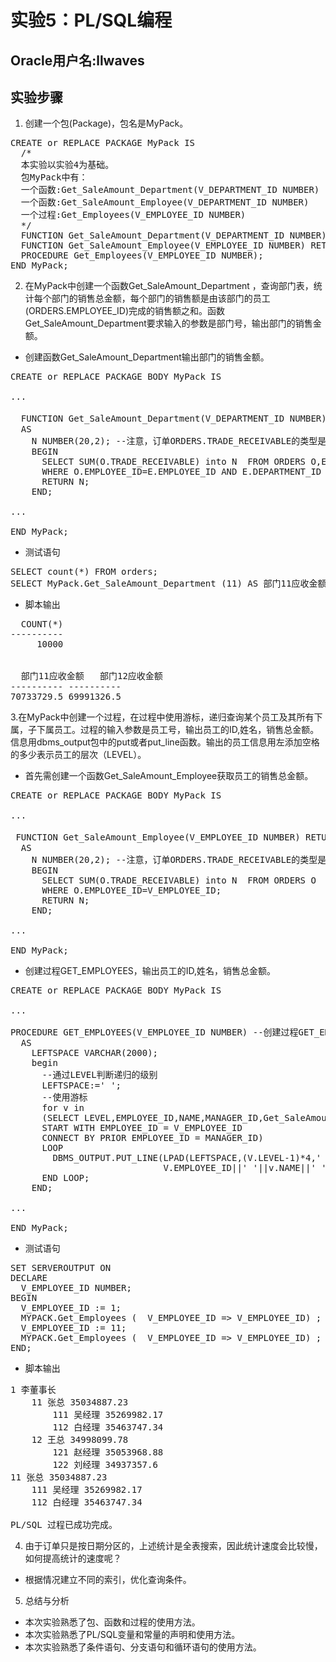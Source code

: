 # 实验5：PL/SQL编程

## Oracle用户名:llwaves

## 实验步骤
1. 创建一个包(Package)，包名是MyPack。
<pre>
CREATE or REPLACE PACKAGE MyPack IS
  /*
  本实验以实验4为基础。
  包MyPack中有：
  一个函数:Get_SaleAmount_Department(V_DEPARTMENT_ID NUMBER)
  一个函数:Get_SaleAmount_Employee(V_DEPARTMENT_ID NUMBER)
  一个过程:Get_Employees(V_EMPLOYEE_ID NUMBER)
  */
  FUNCTION Get_SaleAmount_Department(V_DEPARTMENT_ID NUMBER) RETURN NUMBER;
  FUNCTION Get_SaleAmount_Employee(V_EMPLOYEE_ID NUMBER) RETURN NUMBER;
  PROCEDURE Get_Employees(V_EMPLOYEE_ID NUMBER);
END MyPack;
</pre>

2. 在MyPack中创建一个函数Get_SaleAmount_Department ，查询部门表，统计每个部门的销售总金额，每个部门的销售额是由该部门的员工(ORDERS.EMPLOYEE_ID)完成的销售额之和。函数Get_SaleAmount_Department要求输入的参数是部门号，输出部门的销售金额。
* 创建函数Get_SaleAmount_Department输出部门的销售金额。
<pre>
CREATE or REPLACE PACKAGE BODY MyPack IS

...

  FUNCTION Get_SaleAmount_Department(V_DEPARTMENT_ID NUMBER) RETURN NUMBER --创建函数Get_SaleAmount_Department,，获取部门的销售金额
  AS
    N NUMBER(20,2); --注意，订单ORDERS.TRADE_RECEIVABLE的类型是NUMBER(8,2),汇总之后，数据要大得多。
    BEGIN
      SELECT SUM(O.TRADE_RECEIVABLE) into N  FROM ORDERS O,EMPLOYEES E
      WHERE O.EMPLOYEE_ID=E.EMPLOYEE_ID AND E.DEPARTMENT_ID =V_DEPARTMENT_ID;
      RETURN N;
    END;

...

END MyPack;
</pre>
* 测试语句
<pre>
SELECT count(*) FROM orders;
SELECT MyPack.Get_SaleAmount_Department (11) AS 部门11应收金额,MyPack.Get_SaleAmount_Department (12) AS 部门12应收金额 FROM dual;
</pre>
* 脚本输出
<pre>
  COUNT(*)
----------
     10000


  部门11应收金额   部门12应收金额
---------- ----------
70733729.5 69991326.5
</pre>
3.在MyPack中创建一个过程，在过程中使用游标，递归查询某个员工及其所有下属，子下属员工。过程的输入参数是员工号，输出员工的ID,姓名，销售总金额。信息用dbms_output包中的put或者put_line函数。输出的员工信息用左添加空格的多少表示员工的层次（LEVEL）。
* 首先需创建一个函数Get_SaleAmount_Employee获取员工的销售总金额。
<pre>
CREATE or REPLACE PACKAGE BODY MyPack IS

...

 FUNCTION Get_SaleAmount_Employee(V_EMPLOYEE_ID NUMBER) RETURN NUMBER --创建函数Get_SaleAmount_Employee，获取员工的销售金额
  AS
    N NUMBER(20,2); --注意，订单ORDERS.TRADE_RECEIVABLE的类型是NUMBER(8,2),汇总之后，数据要大得多。
    BEGIN
      SELECT SUM(O.TRADE_RECEIVABLE) into N  FROM ORDERS O
      WHERE O.EMPLOYEE_ID=V_EMPLOYEE_ID;
      RETURN N;
    END;
    
...

END MyPack;
</pre>

* 创建过程GET_EMPLOYEES，输出员工的ID,姓名，销售总金额。
<pre>
CREATE or REPLACE PACKAGE BODY MyPack IS

...

PROCEDURE GET_EMPLOYEES(V_EMPLOYEE_ID NUMBER) --创建过程GET_EMPLOYEES
  AS
    LEFTSPACE VARCHAR(2000);
    begin
      --通过LEVEL判断递归的级别
      LEFTSPACE:=' ';
      --使用游标
      for v in
      (SELECT LEVEL,EMPLOYEE_ID,NAME,MANAGER_ID,Get_SaleAmount_Employee(EMPLOYEE_ID) as s FROM employees
      START WITH EMPLOYEE_ID = V_EMPLOYEE_ID
      CONNECT BY PRIOR EMPLOYEE_ID = MANAGER_ID)
      LOOP
        DBMS_OUTPUT.PUT_LINE(LPAD(LEFTSPACE,(V.LEVEL-1)*4,' ')||
                             V.EMPLOYEE_ID||' '||v.NAME||' '||v.s);
      END LOOP;
    END;
        
...

END MyPack;
</pre>
* 测试语句
<pre>
SET SERVEROUTPUT ON
DECLARE
  V_EMPLOYEE_ID NUMBER;    
BEGIN
  V_EMPLOYEE_ID := 1;
  MYPACK.Get_Employees (  V_EMPLOYEE_ID => V_EMPLOYEE_ID) ;  
  V_EMPLOYEE_ID := 11;
  MYPACK.Get_Employees (  V_EMPLOYEE_ID => V_EMPLOYEE_ID) ;    
END;
</pre>
* 脚本输出
<pre>
1 李董事长 
    11 张总 35034887.23
        111 吴经理 35269982.17
        112 白经理 35463747.34
    12 王总 34998099.78
        121 赵经理 35053968.88
        122 刘经理 34937357.6
11 张总 35034887.23
    111 吴经理 35269982.17
    112 白经理 35463747.34

PL/SQL 过程已成功完成。
</pre>
4. 由于订单只是按日期分区的，上述统计是全表搜索，因此统计速度会比较慢，如何提高统计的速度呢？
* 根据情况建立不同的索引，优化查询条件。
5. 总结与分析
* 本次实验熟悉了包、函数和过程的使用方法。
* 本次实验熟悉了PL/SQL变量和常量的声明和使用方法。
* 本次实验熟悉了条件语句、分支语句和循环语句的使用方法。


